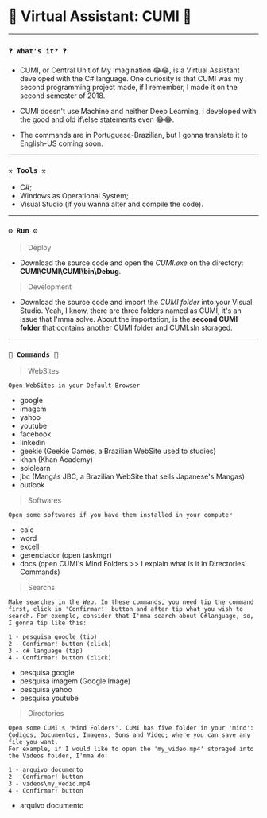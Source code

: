 # 🌟 Virtual Assistant: CUMI 🌟

----
### `❓ What's it? ❓`

* CUMI, or Central Unit of My Imagination 😂😂, is a Virtual Assistant developed with the C# language. One curiosity is that CUMI was my second programming project made, if I remember, I made it on the second semester of 2018.

* CUMI doesn't use Machine and neither Deep Learning, I developed with the good and old if\else statements even 😂😂.

* The commands are in Portuguese-Brazilian, but I gonna translate it to English-US coming soon.


----
### `⚒️ Tools ⚒️`

* C#;
* Windows as Operational System;
* Visual Studio (if you wanna alter and compile the code).

----
### `⚙️ Run ⚙️`

> Deploy

* Download the source code and open the *CUMI.exe* on the directory: **CUMI\CUMI\CUMI\bin\Debug**.

> Development

* Download the source code and import the *CUMI folder* into your Visual Studio. Yeah, I know, there are three folders named as CUMI, it's an issue that I'mma solve. About the importation, is the **second CUMI folder** that contains another CUMI folder and CUMI.sln storaged.

----
### `📝 Commands 📝`

> WebSites

```
Open WebSites in your Default Browser
```

* google
* imagem
* yahoo
* youtube
* facebook
* linkedin
* geekie (Geekie Games, a Brazilian WebSite used to studies)
* khan (Khan Academy)
* sololearn
* jbc (Mangás JBC, a Brazilian WebSite that sells Japanese's Mangas)
* outlook

> Softwares

```
Open some softwares if you have them installed in your computer
```

* calc
* word
* excell
* gerenciador (open taskmgr)
* docs (open CUMI's Mind Folders >> I explain what is it in Directories' Commands)

> Searchs

```
Make searches in the Web. In these commands, you need tip the command first, click in 'Confirmar!' button and after tip what you wish to search. For exemple, consider that I'mma search about C#language, so, I gonna tip like this:

1 - pesquisa google (tip)
2 - Confirmar! button (click)
3 - c# language (tip)
4 - Confirmar! button (click)
```

* pesquisa google
* pesquisa imagem (Google Image)
* pesquisa yahoo
* pesquisa youtube

> Directories

```
Open some CUMI's 'Mind Folders'. CUMI has five folder in your 'mind': Codigos, Documentos, Imagens, Sons and Video; where you can save any file you want.
For example, if I would like to open the 'my_video.mp4' storaged into the Videos folder, I'mma do:

1 - arquivo documento
2 - Confirmar! button
3 - videos\my_vedio.mp4
4 - Confirmar! button
```

* arquivo documento
